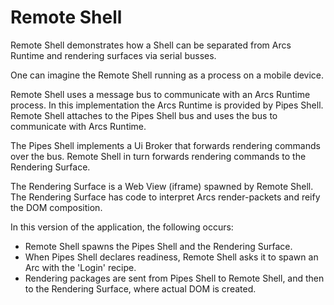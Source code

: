 # Remote Shell

Remote Shell demonstrates how a Shell can be separated from
Arcs Runtime and rendering surfaces via serial busses.

One can imagine the Remote Shell running as a process on a mobile device.

Remote Shell uses a message bus to communicate with an Arcs Runtime
process. In this implementation the Arcs Runtime is provided by Pipes Shell.
Remote Shell attaches to the Pipes Shell bus and uses the bus to communicate
with Arcs Runtime.

The Pipes Shell implements a Ui Broker that forwards rendering commands over
the bus. Remote Shell in turn forwards rendering commands to the Rendering
Surface.

The Rendering Surface is a Web View (iframe) spawned by Remote Shell. The
Rendering Surface has code to interpret Arcs render-packets and reify the
DOM composition.

In this version of the application, the following occurs:

- Remote Shell spawns the Pipes Shell and the Rendering Surface.
- When Pipes Shell declares readiness, Remote Shell asks it to spawn
an Arc with the 'Login' recipe.
- Rendering packages are sent from Pipes Shell to Remote Shell, and then
to the Rendering Surface, where actual DOM is created.
